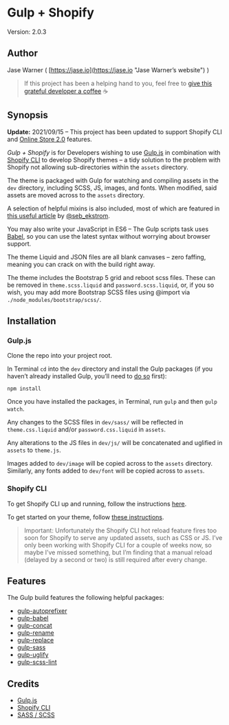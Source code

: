 # Gulp + Shopify

Version: 2.0.3

## Author

Jase Warner ( [https://jase.io](https://jase.io "Jase Warner’s website") )

> If this project has been a helping hand to you, feel free to [give this grateful developer a coffee](https://www.buymeacoffee.com/jasewarner/) ☕️

## Synopsis

**Update:** 2021/09/15 – This project has been updated to support Shopify CLI and [Online Store 2.0](https://www.shopify.com/partners/blog/shopify-online-store "Online Store 2.0 article") features.

*Gulp + Shopify* is for Developers wishing to use [Gulp.js](http://gulpjs.com/ "Gulp.js website") in combination with [Shopify CLI](https://shopify.dev/themes/tools/cli "Shopify CLI page") to develop Shopify themes &ndash; a tidy solution to the problem with Shopify not allowing sub-directories within the `assets` directory.

The theme is packaged with Gulp for watching and compiling assets in the `dev` directory, including SCSS, JS, images, and fonts. When modified, said assets are moved across to the `assets` directory.

A selection of helpful mixins is also included, most of which are featured in [this useful article](http://zerosixthree.se/8-sass-mixins-you-must-have-in-your-toolbox/ "Mixins article") by [@seb_ekstrom](https://twitter.com/seb_ekstrom "@seb_ekstrom on Twitter").

You may also write your JavaScript in ES6 &ndash; The Gulp scripts task uses [Babel](https://babeljs.io/ "Babel website"), so you can use the latest syntax without worrying about browser support.

The theme Liquid and JSON files are all blank canvases – zero faffing, meaning you can crack on with the build right away.

The theme includes the Bootstrap 5 grid and reboot scss files. These can be removed in `theme.scss.liquid` and `password.scss.liquid`, or, if you so wish, you may add more Bootstrap SCSS files using @import via `./node_modules/bootstrap/scss/`.

## Installation

### Gulp.js

Clone the repo into your project root.

In Terminal `cd` into the `dev` directory and install the Gulp packages (if you haven’t already installed Gulp, you’ll need to [do so](https://github.com/gulpjs/gulp/blob/master/docs/getting-started.md "Gulp installation") first):

`npm install`

Once you have installed the packages, in Terminal, run `gulp` and then `gulp watch`.

Any changes to the SCSS files in `dev/sass/` will be reflected in `theme.css.liquid` and/or `password.css.liquid` in `assets`.

Any alterations to the JS files in `dev/js/` will be concatenated and uglified in `assets` to `theme.js`.

Images added to `dev/image` will be copied across to the `assets` directory. Similarly, any fonts added to `dev/font` will be copied across to `assets`.

### Shopify CLI

To get Shopify CLI up and running, follow the instructions [here](https://shopify.dev/themes/tools/cli/installation "Shopify CLI installation instructions").

To get started on your theme, follow [these instructions](https://shopify.dev/themes/tools/cli/getting-started "Shopify CLI usage instructions").

> Important: Unfortunately the Shopify CLI hot reload feature fires too soon for Shopify to serve any updated assets, such as CSS or JS. I’ve only been working with Shopify CLI for a couple of weeks now, so maybe I’ve missed something, but I’m finding that a manual reload (delayed by a second or two) is still required after every change.

## Features

The Gulp build features the following helpful packages:

* [gulp-autoprefixer](https://github.com/sindresorhus/gulp-autoprefixer "gulp-autoprefixer GitHub page")
* [gulp-babel](https://github.com/babel/gulp-babel "gulp-babel GitHub page")
* [gulp-concat](https://github.com/contra/gulp-concat "gulp-concat GitHub page")
* [gulp-rename](https://github.com/hparra/gulp-rename "gulp-rename GitHub page")
* [gulp-replace](https://github.com/lazd/gulp-replace "gulp-replace GitHub page")
* [gulp-sass](https://github.com/dlmanning/gulp-sass "gulp-sass GitHub page")
* [gulp-uglify](https://github.com/terinjokes/gulp-uglify "gulp-uglify GitHub page")
* [gulp-scss-lint](https://github.com/juanfran/gulp-scss-lint "gulp-scss-lint GitHub page")

## Credits

* [Gulp.js](http://gulpjs.com/ "Gulp.js website")
* [Shopify CLI](https://shopify.dev/themes/tools/cli "Shopify CLI page")
* [SASS / SCSS](http://sass-lang.com/ "SASS website")
